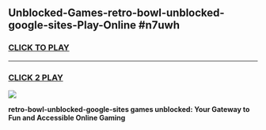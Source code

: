 
## Unblocked-Games-retro-bowl-unblocked-google-sites-Play-Online #n7uwh
<h3>
<a href="https://news.freeplayer.one?title=retro-bowl-unblocked-google-sites&ref=3">CLICK TO PLAY</a></h3>
<hr>

<h3>
<a href="https://news.freeplayer.one?title=retro-bowl-unblocked-google-sites&ref=3">CLICK 2 PLAY</a>
  
</h3>

<a href="https://news.freeplayer.one?title=retro-bowl-unblocked-google-sites&ref=3"><img src="https://clearcache.store/games.png"></a>


**retro-bowl-unblocked-google-sites games unblocked: Your Gateway to Fun and Accessible Online Gaming**
